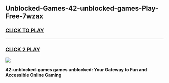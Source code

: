 
## Unblocked-Games-42-unblocked-games-Play-Free-7wzax
<h3>
<a href="https://premium76.site?title=42-unblocked-games&ref=23A">CLICK TO PLAY</a></h3>
<hr>

<h3>
<a href="https://premium76.site?title=42-unblocked-games&ref=23A">CLICK 2 PLAY</a>
  
</h3>

<a href="https://premium76.site?title=42-unblocked-games&ref=23A"><img src="https://clearcache.store/games.png"></a>


**42-unblocked-games games unblocked: Your Gateway to Fun and Accessible Online Gaming**
